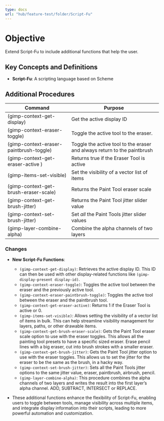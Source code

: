 ```yaml
---
type: docs
url: "hub/feature-test/folder/Script-Fu"
---
```


# Objective

Extend Script-Fu to include additional functions that help the user.

## Key Concepts and Definitions

- **Script-Fu**: A scripting language based on Scheme

## Additional Procedures

| **Command** | **Purpose** |
| --- | --- |
| (gimp-context-get-display) | Get the active display ID |
| (gimp-context-eraser-toggle) | Toggle the active tool to the eraser. |
| (gimp-context-eraser-paintbrush-toggle) | Toggle the active tool to the eraser and always return to the paintbrush |
| (gimp-context-get-eraser-active ) | Returns true if the Eraser Tool is active |
| (gimp-items-set-visible) | Set the visibility of a vector list of items |
| (gimp-context-get-brush-eraser-scale) |  Returns the Paint Tool eraser scale |
| (gimp-context-get-brush-jitter) |  Returns the Paint Tool jitter slider value |
| (gimp-context-set-brush-jitter) |  Set _all_ the Paint Tools jitter slider values |
| (gimp-layer-combine-alpha) |  Combine the alpha channels of two layers |
### Changes

- **New Script-Fu Functions**:
   - `(gimp-context-get-display)`: Retrieves the active display ID. This ID can then be used with other display-related functions like `(gimp-display-present display-id)`.
   - `(gimp-context-eraser-toggle)`: Toggles the active tool between the eraser and the previously active tool.
   - `(gimp-context-eraser-paintbrush-toggle)`: Toggles the active tool between the eraser and the paintbrush tool.
   - `(gimp-context-get-eraser-active)`: Returns 1 if the Eraser Tool is active or 0.
   - `(gimp-items-set-visible)`: Allows setting the visibility of a vector list of items in bulk. This can help streamline visibility management for layers, paths, or other drawable items.
   - `(gimp-context-get-brush-eraser-scale)`: Gets the Paint Tool eraser scale option to use with the eraser toggles. This allows all the painting tool presets to have a specific sized eraser. Erase pencil lines with a big eraser, cut into brush strokes with a smaller eraser.
   - `(gimp-context-get-brush-jitter)`: Gets the Paint Tool jitter option to use with the eraser toggles. This allows us to set the jitter for the eraser to be the same as the brush, in a hacky way.
   - `(gimp-context-set-brush-jitter)`: Sets all the Paint Tools jitter options to the same jitter value, eraser, paintbrush, airbrush, pencil.
   - `(gimp-layer-combine-alpha)`: This procedure combines the alpha channels of two layers and writes the result into the first layer’s alpha channel. ADD, SUBTRACT, INTERSECT or REPLACE.

- These additional functions enhance the flexibility of Script-Fu, enabling users to toggle between tools, manage visibility across multiple items, and integrate display information into their scripts, leading to more powerful automation and customization.
